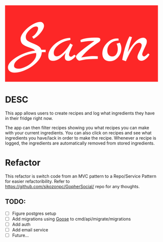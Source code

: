![SazonApp Logo](./Logo.png)
# DESC
This app allows users to create recipes and log what ingredients they have in their fridge right now. 

The app can then filter recipes showing you what recipes you can make with your current ingredients. You can also click on recipes and see what ingredients you have/lack in order to make the recipe.
Whenever a recipe is logged, the ingredients are automatically removed from stored ingredients.

# Refactor
This refactor is switch code from an MVC pattern to a Repo/Service Pattern for easier refactoribility. Refer to https://github.com/sikozonpc/GopherSocial/ repo for any thoughts.

## TODO:
- [ ] Figure postgres setup
- [ ] Add migrations using [Goose](https://github.com/pressly/goose) to cmd/api/migrate/migrations
- [ ] Add auth
- [ ] Add email service
- [ ] Future...